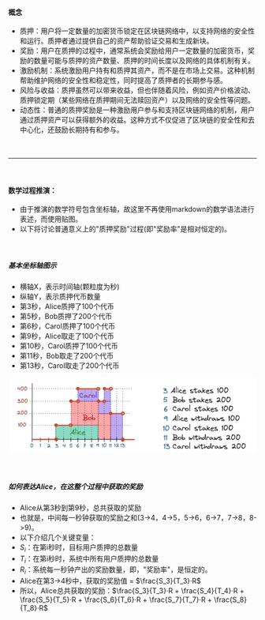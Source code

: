 #### 概念
- 质押：用户将一定数量的加密货币锁定在区块链网络中，以支持网络的安全性和运行。质押者通过提供自己的资产帮助验证交易和生成新块。
- 奖励：用户在质押的过程中，通常系统会奖励给用户一定数量的加密货币，奖励的数量可能与质押的资产数量、质押的时间长度以及网络的具体机制有关。
- 激励机制：系统激励用户持有和质押其资产，而不是在市场上交易。这种机制帮助维护网络的安全性和稳定性，同时提高了质押者的长期参与感。
- 风险与收益：质押虽然可以带来收益，但也伴随着风险，例如资产价格波动、质押锁定期（某些网络在质押期间无法赎回资产）以及网络的安全性等问题。
- 动态性：普通的质押奖励是一种激励用户参与和支持区块链网络的机制，用户通过质押资产可以获得额外的收益。这种方式不仅促进了区块链的安全性和去中心化，还鼓励长期持有和参与。

　

---------------------------------------------------------------------------------------------------------

　

#### 数学过程推演：
- 由于推演的数学符号包含坐标轴，故这里不再使用markdown的数学语法进行表述，而使用贴图。
- 以下将讨论普通意义上的"质押奖励"过程(即"奖励率"是相对恒定的)。

　

##### 基本坐标轴图示
- 横轴X，表示时间轴(颗粒度为秒)
- 纵轴Y，表示质押代币数量
- 第3秒，Alice质押了100个代币
- 第5秒，Bob质押了200个代币
- 第6秒，Carol质押了100个代币
- 第9秒，Alice取走了100个代币
- 第10秒，Carol质押了100个代币
- 第11秒，Bob取走了200个代币
- 第13秒，Carol取走了200个代币

![stakingReward_0.png.](../images/stakingReward_0.png "stakingReward_0.png.")

　

##### 如何表达Alice，在这整个过程中获取的奖励
- Alice从第3秒到第9秒，总共获取的奖励
- 也就是，中间每一秒钟获取的奖励之和(3->4，4->5，5->6，6->7，7->8，8->9)。
- 以下介绍几个关键变量：
- $S_i$：在第i秒时，目标用户质押的总数量
- $T_i$：在第i秒时，系统中所有用户质押的总数量
- $R_i$：系统每一秒钟产出的奖励数量，即，"奖励率"，是恒定的。
- Alice在第3->4秒中，获取的奖励值 = $\frac{S_3}{T_3}·R$
- 所以，Alice总共获取的奖励：$\frac{S_3}{T_3}·R + \frac{S_4}{T_4}·R + \frac{S_5}{T_5}·R + \frac{S_6}{T_6}·R + \frac{S_7}{T_7}·R + \frac{S_8}{T_8}·R$
